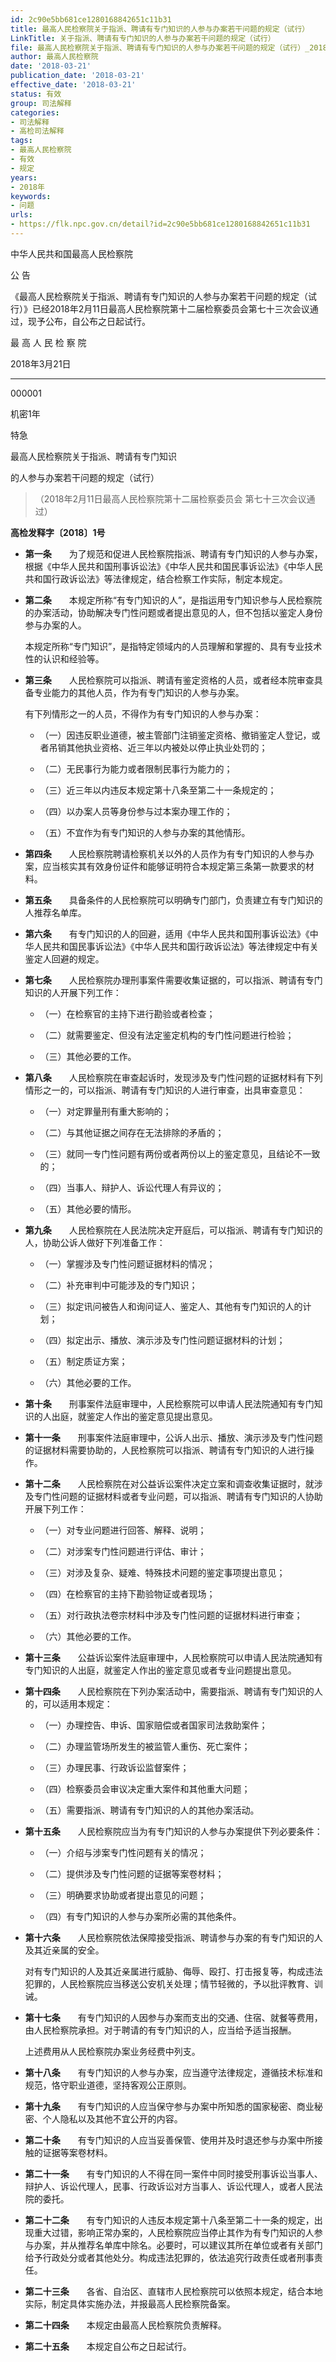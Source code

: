```yaml
---
id: 2c90e5bb681ce1280168842651c11b31
title: 最高人民检察院关于指派、聘请有专门知识的人参与办案若干问题的规定（试行）
LinkTitle: 关于指派、聘请有专门知识的人参与办案若干问题的规定（试行）
file: 最高人民检察院关于指派、聘请有专门知识的人参与办案若干问题的规定（试行）_20180321_2c90e5bb681ce1280168842651c11b31.doc
author: 最高人民检察院
date: '2018-03-21'
publication_date: '2018-03-21'
effective_date: '2018-03-21'
status: 有效
group: 司法解释
categories:
- 司法解释
- 高检司法解释
tags:
- 最高人民检察院
- 有效
- 规定
years:
- 2018年
keywords:
- 问题
urls:
- https://flk.npc.gov.cn/detail?id=2c90e5bb681ce1280168842651c11b31
---
```


中华人民共和国最高人民检察院

公 告

《最高人民检察院关于指派、聘请有专门知识的人参与办案若干问题的规定（试行）》已经2018年2月11日最高人民检察院第十二届检察委员会第七十三次会议通过，现予公布，自公布之日起试行。

最 高 人 民 检 察 院

2018年3月21日

---

000001

机密1年

特急

最高人民检察院关于指派、聘请有专门知识

的人参与办案若干问题的规定（试行）

> （2018年2月11日最高人民检察院第十二届检察委员会
> 第七十三次会议通过）

**高检发释字〔2018〕1号**

- **第一条**　　为了规范和促进人民检察院指派、聘请有专门知识的人参与办案，根据《中华人民共和国刑事诉讼法》《中华人民共和国民事诉讼法》《中华人民共和国行政诉讼法》等法律规定，结合检察工作实际，制定本规定。

- **第二条**　　本规定所称“有专门知识的人”，是指运用专门知识参与人民检察院的办案活动，协助解决专门性问题或者提出意见的人，但不包括以鉴定人身份参与办案的人。

  本规定所称“专门知识”，是指特定领域内的人员理解和掌握的、具有专业技术性的认识和经验等。

- **第三条**　　人民检察院可以指派、聘请有鉴定资格的人员，或者经本院审查具备专业能力的其他人员，作为有专门知识的人参与办案。

  有下列情形之一的人员，不得作为有专门知识的人参与办案：

  - （一）因违反职业道德，被主管部门注销鉴定资格、撤销鉴定人登记，或者吊销其他执业资格、近三年以内被处以停止执业处罚的；

  - （二）无民事行为能力或者限制民事行为能力的；

  - （三）近三年以内违反本规定第十八条至第二十一条规定的；

  - （四）以办案人员等身份参与过本案办理工作的；

  - （五）不宜作为有专门知识的人参与办案的其他情形。

- **第四条**　　人民检察院聘请检察机关以外的人员作为有专门知识的人参与办案，应当核实其有效身份证件和能够证明符合本规定第三条第一款要求的材料。

- **第五条**　　具备条件的人民检察院可以明确专门部门，负责建立有专门知识的人推荐名单库。

- **第六条**　　有专门知识的人的回避，适用《中华人民共和国刑事诉讼法》《中华人民共和国民事诉讼法》《中华人民共和国行政诉讼法》等法律规定中有关鉴定人回避的规定。

- **第七条**　　人民检察院办理刑事案件需要收集证据的，可以指派、聘请有专门知识的人开展下列工作：

  - （一）在检察官的主持下进行勘验或者检查；

  - （二）就需要鉴定、但没有法定鉴定机构的专门性问题进行检验；

  - （三）其他必要的工作。

- **第八条**　　人民检察院在审查起诉时，发现涉及专门性问题的证据材料有下列情形之一的，可以指派、聘请有专门知识的人进行审查，出具审查意见：

  - （一）对定罪量刑有重大影响的；

  - （二）与其他证据之间存在无法排除的矛盾的；

  - （三）就同一专门性问题有两份或者两份以上的鉴定意见，且结论不一致的；

  - （四）当事人、辩护人、诉讼代理人有异议的；

  - （五）其他必要的情形。

- **第九条**　　人民检察院在人民法院决定开庭后，可以指派、聘请有专门知识的人，协助公诉人做好下列准备工作：

  - （一）掌握涉及专门性问题证据材料的情况；

  - （二）补充审判中可能涉及的专门知识；

  - （三）拟定讯问被告人和询问证人、鉴定人、其他有专门知识的人的计划；

  - （四）拟定出示、播放、演示涉及专门性问题证据材料的计划；

  - （五）制定质证方案；

  - （六）其他必要的工作。

- **第十条**　　刑事案件法庭审理中，人民检察院可以申请人民法院通知有专门知识的人出庭，就鉴定人作出的鉴定意见提出意见。

- **第十一条**　　刑事案件法庭审理中，公诉人出示、播放、演示涉及专门性问题的证据材料需要协助的，人民检察院可以指派、聘请有专门知识的人进行操作。

- **第十二条**　　人民检察院在对公益诉讼案件决定立案和调查收集证据时，就涉及专门性问题的证据材料或者专业问题，可以指派、聘请有专门知识的人协助开展下列工作：

  - （一）对专业问题进行回答、解释、说明；

  - （二）对涉案专门性问题进行评估、审计；

  - （三）对涉及复杂、疑难、特殊技术问题的鉴定事项提出意见；

  - （四）在检察官的主持下勘验物证或者现场；

  - （五）对行政执法卷宗材料中涉及专门性问题的证据材料进行审查；

  - （六）其他必要的工作。

- **第十三条**　　公益诉讼案件法庭审理中，人民检察院可以申请人民法院通知有专门知识的人出庭，就鉴定人作出的鉴定意见或者专业问题提出意见。

- **第十四条**　　人民检察院在下列办案活动中，需要指派、聘请有专门知识的人的，可以适用本规定：

  - （一）办理控告、申诉、国家赔偿或者国家司法救助案件；

  - （二）办理监管场所发生的被监管人重伤、死亡案件；

  - （三）办理民事、行政诉讼监督案件；

  - （四）检察委员会审议决定重大案件和其他重大问题；

  - （五）需要指派、聘请有专门知识的人的其他办案活动。

- **第十五条**　　人民检察院应当为有专门知识的人参与办案提供下列必要条件：

  - （一）介绍与涉案专门性问题有关的情况；

  - （二）提供涉及专门性问题的证据等案卷材料；

  - （三）明确要求协助或者提出意见的问题；

  - （四）有专门知识的人参与办案所必需的其他条件。

- **第十六条**　　人民检察院依法保障接受指派、聘请参与办案的有专门知识的人及其近亲属的安全。

  对有专门知识的人及其近亲属进行威胁、侮辱、殴打、打击报复等，构成违法犯罪的，人民检察院应当移送公安机关处理；情节轻微的，予以批评教育、训诫。

- **第十七条**　　有专门知识的人因参与办案而支出的交通、住宿、就餐等费用，由人民检察院承担。对于聘请的有专门知识的人，应当给予适当报酬。

  上述费用从人民检察院办案业务经费中列支。

- **第十八条**　　有专门知识的人参与办案，应当遵守法律规定，遵循技术标准和规范，恪守职业道德，坚持客观公正原则。

- **第十九条**　　有专门知识的人应当保守参与办案中所知悉的国家秘密、商业秘密、个人隐私以及其他不宜公开的内容。

- **第二十条**　　有专门知识的人应当妥善保管、使用并及时退还参与办案中所接触的证据等案卷材料。

- **第二十一条**　　有专门知识的人不得在同一案件中同时接受刑事诉讼当事人、辩护人、诉讼代理人，民事、行政诉讼对方当事人、诉讼代理人，或者人民法院的委托。

- **第二十二条**　　有专门知识的人违反本规定第十八条至第二十一条的规定，出现重大过错，影响正常办案的，人民检察院应当停止其作为有专门知识的人参与办案，并从推荐名单库中除名。必要时，可以建议其所在单位或者有关部门给予行政处分或者其他处分。构成违法犯罪的，依法追究行政责任或者刑事责任。

- **第二十三条**　　各省、自治区、直辖市人民检察院可以依照本规定，结合本地实际，制定具体实施办法，并报最高人民检察院备案。

- **第二十四条**　　本规定由最高人民检察院负责解释。

- **第二十五条**　　本规定自公布之日起试行。
